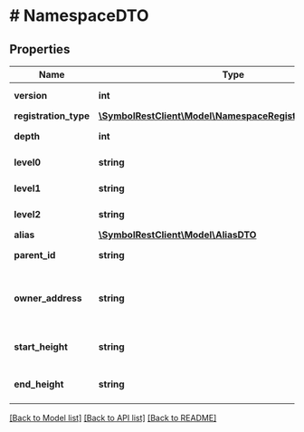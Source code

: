 # # NamespaceDTO

## Properties

Name | Type | Description | Notes
------------ | ------------- | ------------- | -------------
**version** | **int** | The version of the state |
**registration_type** | [**\SymbolRestClient\Model\NamespaceRegistrationTypeEnum**](NamespaceRegistrationTypeEnum.md) |  |
**depth** | **int** | Level of the namespace. |
**level0** | **string** | Namespace identifier. |
**level1** | **string** | Namespace identifier. | [optional]
**level2** | **string** | Namespace identifier. | [optional]
**alias** | [**\SymbolRestClient\Model\AliasDTO**](AliasDTO.md) |  |
**parent_id** | **string** | Namespace identifier. |
**owner_address** | **string** | Address encoded using a 32-character set. |
**start_height** | **string** | Height of the blockchain. |
**end_height** | **string** | Height of the blockchain. |

[[Back to Model list]](../../README.md#models) [[Back to API list]](../../README.md#endpoints) [[Back to README]](../../README.md)
